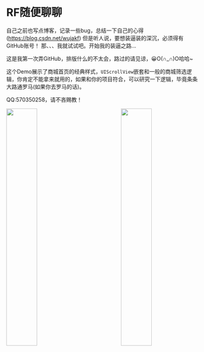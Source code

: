 # RF随便聊聊
自己之前也写点博客，记录一些bug，总结一下自己的心得(https://blog.csdn.net/wujakf)
但是听人说，要想装逼装的深沉，必须得有GitHub账号！
那、、、我就试试吧。开始我的装逼之路...

这是我第一次弄GitHub，排版什么的不太会，路过的请见谅，😀O(∩_∩)O哈哈~

这个Demo展示了商城首页的经典样式，`UIScrollView`嵌套和一般的商城筛选逻辑，你肯定不能拿来就用的，如果和你的项目符合，可以研究一下逻辑，毕竟条条大路通罗马(如果你去罗马的话)。

QQ:570350258，请不吝赐教！


<img src="https://img-blog.csdnimg.cn/20190128152047210.gif" width = 40% height = 40% div align=left />
<img src="https://img-blog.csdnimg.cn/20190128152114701.gif" width = 40% height = 40% div align=right />

